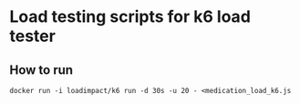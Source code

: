 
# Load testing scripts for k6 load tester

## How to run

`docker run -i loadimpact/k6 run -d 30s -u 20 - <medication_load_k6.js`
